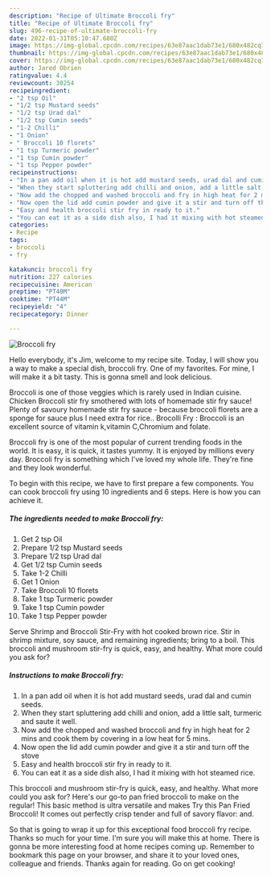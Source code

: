 ```yaml
---
description: "Recipe of Ultimate Broccoli fry"
title: "Recipe of Ultimate Broccoli fry"
slug: 496-recipe-of-ultimate-broccoli-fry
date: 2022-01-31T05:10:47.680Z
image: https://img-global.cpcdn.com/recipes/63e87aac1dab73e1/680x482cq70/broccoli-fry-recipe-main-photo.jpg
thumbnail: https://img-global.cpcdn.com/recipes/63e87aac1dab73e1/680x482cq70/broccoli-fry-recipe-main-photo.jpg
cover: https://img-global.cpcdn.com/recipes/63e87aac1dab73e1/680x482cq70/broccoli-fry-recipe-main-photo.jpg
author: Jared Obrien
ratingvalue: 4.4
reviewcount: 30254
recipeingredient:
- "2 tsp Oil"
- "1/2 tsp Mustard seeds"
- "1/2 tsp Urad dal"
- "1/2 tsp Cumin seeds"
- "1-2 Chilli"
- "1 Onion"
- " Broccoli 10 florets"
- "1 tsp Turmeric powder"
- "1 tsp Cumin powder"
- "1 tsp Pepper powder"
recipeinstructions:
- "In a pan add oil when it is hot add mustard seeds, urad dal and cumin seeds."
- "When they start spluttering add chilli and onion, add a little salt, turmeric and saute it well."
- "Now add the chopped and washed broccoli and fry in high heat for 2 mins and cook them by covering in a low heat for 5 mins."
- "Now open the lid add cumin powder and give it a stir and turn off the stove"
- "Easy and health broccoli stir fry in ready to it."
- "You can eat it as a side dish also, I had it mixing with hot steamed rice."
categories:
- Recipe
tags:
- broccoli
- fry

katakunci: broccoli fry 
nutrition: 227 calories
recipecuisine: American
preptime: "PT40M"
cooktime: "PT44M"
recipeyield: "4"
recipecategory: Dinner

---
```



![Broccoli fry](https://img-global.cpcdn.com/recipes/63e87aac1dab73e1/680x482cq70/broccoli-fry-recipe-main-photo.jpg)

Hello everybody, it's Jim, welcome to my recipe site. Today, I will show you a way to make a special dish, broccoli fry. One of my favorites. For mine, I will make it a bit tasty. This is gonna smell and look delicious.

Broccoli is one of those veggies which is rarely used in Indian cuisine. Chicken Broccoli stir fry smothered with lots of homemade stir fry sauce! Plenty of savoury homemade stir fry sauce - because broccoli florets are a sponge for sauce plus I need extra for rice.. Brocolli Fry : Broccoli is an excellent source of vitamin k,vitamin C,Chromium and folate.

Broccoli fry is one of the most popular of current trending foods in the world. It is easy, it is quick, it tastes yummy. It is enjoyed by millions every day. Broccoli fry is something which I've loved my whole life. They're fine and they look wonderful.


To begin with this recipe, we have to first prepare a few components. You can cook broccoli fry using 10 ingredients and 6 steps. Here is how you can achieve it.

<!--inarticleads1-->

##### The ingredients needed to make Broccoli fry:

1. Get 2 tsp Oil
1. Prepare 1/2 tsp Mustard seeds
1. Prepare 1/2 tsp Urad dal
1. Get 1/2 tsp Cumin seeds
1. Take 1-2 Chilli
1. Get 1 Onion
1. Take  Broccoli 10 florets
1. Take 1 tsp Turmeric powder
1. Take 1 tsp Cumin powder
1. Take 1 tsp Pepper powder


Serve Shrimp and Broccoli Stir-Fry with hot cooked brown rice. Stir in shrimp mixture, soy sauce, and remaining ingredients; bring to a boil. This broccoli and mushroom stir-fry is quick, easy, and healthy. What more could you ask for? 

<!--inarticleads2-->

##### Instructions to make Broccoli fry:

1. In a pan add oil when it is hot add mustard seeds, urad dal and cumin seeds.
1. When they start spluttering add chilli and onion, add a little salt, turmeric and saute it well.
1. Now add the chopped and washed broccoli and fry in high heat for 2 mins and cook them by covering in a low heat for 5 mins.
1. Now open the lid add cumin powder and give it a stir and turn off the stove
1. Easy and health broccoli stir fry in ready to it.
1. You can eat it as a side dish also, I had it mixing with hot steamed rice.


This broccoli and mushroom stir-fry is quick, easy, and healthy. What more could you ask for? Here&#39;s our go-to pan fried broccoli to make on the regular! This basic method is ultra versatile and makes Try this Pan Fried Broccoli! It comes out perfectly crisp tender and full of savory flavor: and. 

So that is going to wrap it up for this exceptional food broccoli fry recipe. Thanks so much for your time. I'm sure you will make this at home. There is gonna be more interesting food at home recipes coming up. Remember to bookmark this page on your browser, and share it to your loved ones, colleague and friends. Thanks again for reading. Go on get cooking!
